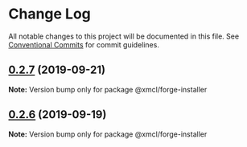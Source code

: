 # Change Log

All notable changes to this project will be documented in this file.
See [Conventional Commits](https://conventionalcommits.org) for commit guidelines.

## [0.2.7](https://github.com/Voxelum/minecraft-launcher-core-node/compare/@xmcl/forge-installer@0.2.6...@xmcl/forge-installer@0.2.7) (2019-09-21)

**Note:** Version bump only for package @xmcl/forge-installer





## [0.2.6](https://github.com/Voxelum/minecraft-launcher-core-node/compare/@xmcl/forge-installer@0.2.5...@xmcl/forge-installer@0.2.6) (2019-09-19)

**Note:** Version bump only for package @xmcl/forge-installer
